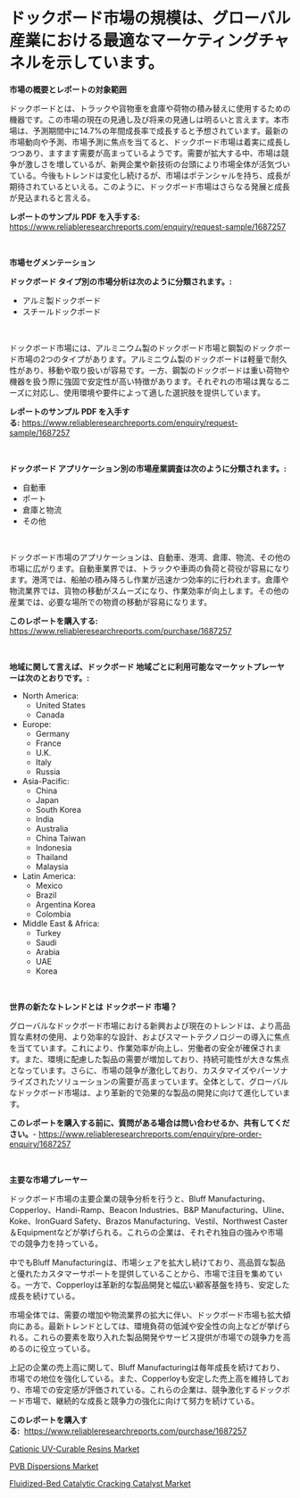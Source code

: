 <p><h1>ドックボード市場の規模は、グローバル産業における最適なマーケティングチャネルを示しています。</h1></p><p><strong>市場の概要とレポートの対象範囲</strong></p>
<p><p>ドックボードとは、トラックや貨物車を倉庫や荷物の積み替えに使用するための機器です。この市場の現在の見通し及び将来の見通しは明るいと言えます。本市場は、予測期間中に14.7%の年間成長率で成長すると予想されています。最新の市場動向や予測、市場予測に焦点を当てると、ドックボード市場は着実に成長しつつあり、ますます需要が高まっているようです。需要が拡大する中、市場は競争が激しさを増しているが、新興企業や新技術の台頭により市場全体が活気づいている。今後もトレンドは変化し続けるが、市場はポテンシャルを持ち、成長が期待されているといえる。このように、ドックボード市場はさらなる発展と成長が見込まれると言える。</p></p>
<p><strong>レポートのサンプル PDF を入手する:</strong> <a href="https://www.reliableresearchreports.com/enquiry/request-sample/1687257">https://www.reliableresearchreports.com/enquiry/request-sample/1687257</a></p>
<p>&nbsp;</p>
<p><strong>市場セグメンテーション</strong></p>
<p><strong>ドックボード タイプ別の市場分析は次のように分類されます。:</strong></p>
<p><ul><li>アルミ製ドックボード</li><li>スチールドックボード</li></ul></p>
<p>&nbsp;</p>
<p><p>ドックボード市場には、アルミニウム製のドックボード市場と鋼製のドックボード市場の2つのタイプがあります。アルミニウム製のドックボードは軽量で耐久性があり、移動や取り扱いが容易です。一方、鋼製のドックボードは重い荷物や機器を扱う際に強固で安定性が高い特徴があります。それぞれの市場は異なるニーズに対応し、使用環境や要件によって適した選択肢を提供しています。</p></p>
<p><strong>レポートのサンプル PDF を入手する:</strong>&nbsp;<a href="https://www.reliableresearchreports.com/enquiry/request-sample/1687257">https://www.reliableresearchreports.com/enquiry/request-sample/1687257</a></p>
<p>&nbsp;</p>
<p><strong> ドックボード アプリケーション別の市場産業調査は次のように分類されます。:</strong></p>
<p><ul><li>自動車</li><li>ポート</li><li>倉庫と物流</li><li>その他</li></ul></p>
<p>&nbsp;</p>
<p><p>ドックボード市場のアプリケーションは、自動車、港湾、倉庫、物流、その他の市場に広がります。自動車業界では、トラックや車両の負荷と荷役が容易になります。港湾では、船舶の積み降ろし作業が迅速かつ効率的に行われます。倉庫や物流業界では、貨物の移動がスムーズになり、作業効率が向上します。その他の産業では、必要な場所での物資の移動が容易になります。</p></p>
<p><strong>このレポートを購入する:</strong>&nbsp; <a href="https://www.reliableresearchreports.com/purchase/1687257">https://www.reliableresearchreports.com/purchase/1687257</a></p>
<p>&nbsp;</p>
<p><strong>地域に関して言えば、ドックボード 地域ごとに利用可能なマーケットプレーヤーは次のとおりです。:</strong></p>
<p><ul>
    <li>
        North America:
        <ul>
            <li>United States</li>
            <li>Canada</li>
        </ul>
    </li>
    <li>
        Europe:
        <ul>
            <li>Germany</li>
            <li>France</li>
            <li>U.K.</li>
            <li>Italy</li>
            <li>Russia</li>
        </ul>
    </li>
    <li>
        Asia-Pacific:
        <ul>
            <li>China</li>
            <li>Japan</li>
            <li>South Korea</li>
            <li>India</li>
            <li>Australia</li>
            <li>China Taiwan</li>
            <li>Indonesia</li>
            <li>Thailand</li>
            <li>Malaysia</li>
        </ul>
    </li>
    <li>
        Latin America:
        <ul>
            <li>Mexico</li>
            <li>Brazil</li>
            <li>Argentina Korea</li>
            <li>Colombia</li>
        </ul>
    </li>
    <li>
        Middle East & Africa:
        <ul>
            <li>Turkey</li>
            <li>Saudi</li>
            <li>Arabia</li>
            <li>UAE</li>
            <li>Korea</li>
        </ul>
    </li>
    </ul></p>
<p>&nbsp;</p>
<p><strong>世界の新たなトレンドとは ドックボード 市場？</strong></p>
<p><p>グローバルなドックボード市場における新興および現在のトレンドは、より高品質な素材の使用、より効率的な設計、およびスマートテクノロジーの導入に焦点を当てています。これにより、作業効率が向上し、労働者の安全が確保されます。また、環境に配慮した製品の需要が増加しており、持続可能性が大きな焦点となっています。さらに、市場の競争が激化しており、カスタマイズやパーソナライズされたソリューションの需要が高まっています。全体として、グローバルなドックボード市場は、より革新的で効果的な製品の開発に向けて進化しています。</p></p>
<p><strong>このレポートを購入する前に、質問がある場合は問い合わせるか、共有してください。</strong>- <a href="https://www.reliableresearchreports.com/enquiry/pre-order-enquiry/1687257">https://www.reliableresearchreports.com/enquiry/pre-order-enquiry/1687257</a></p>
<p>&nbsp;</p>
<p><strong>主要な市場プレーヤー</strong></p>
<p><p>ドックボード市場の主要企業の競争分析を行うと、Bluff Manufacturing、Copperloy、Handi-Ramp、Beacon Industries、B&P Manufacturing、Uline、Koke、IronGuard Safety、Brazos Manufacturing、Vestil、Northwest Caster＆Equipmentなどが挙げられる。これらの企業は、それぞれ独自の強みや市場での競争力を持っている。</p><p>中でもBluff Manufacturingは、市場シェアを拡大し続けており、高品質な製品と優れたカスタマーサポートを提供していることから、市場で注目を集めている。一方で、Copperloyは革新的な製品開発と幅広い顧客基盤を持ち、安定した成長を続けている。</p><p>市場全体では、需要の増加や物流業界の拡大に伴い、ドックボード市場も拡大傾向にある。最新トレンドとしては、環境負荷の低減や安全性の向上などが挙げられる。これらの要素を取り入れた製品開発やサービス提供が市場での競争力を高めるのに役立っている。</p><p>上記の企業の売上高に関して、Bluff Manufacturingは毎年成長を続けており、市場での地位を強化している。また、Copperloyも安定した売上高を維持しており、市場での安定感が評価されている。これらの企業は、競争激化するドックボード市場で、継続的な成長と競争力の強化に向けて努力を続けている。</p></p>
<p><strong>このレポートを購入する:</strong>&nbsp;&nbsp;<a href="https://www.reliableresearchreports.com/purchase/1687257">https://www.reliableresearchreports.com/purchase/1687257</a></p>
<p><p><a href="https://github.com/angelajermaine/Market-Research-Report-List-2/blob/main/cationic-uv-curable-resins-market.md">Cationic UV-Curable Resins Market</a></p><p><a href="https://github.com/beatblasta/Market-Research-Report-List-2/blob/main/pvb-dispersions-market.md">PVB Dispersions Market</a></p><p><a href="https://github.com/shotows/Market-Research-Report-List-1/blob/main/fluidized-bed-catalytic-cracking-catalyst-market.md">Fluidized-Bed Catalytic Cracking Catalyst Market</a></p></p>